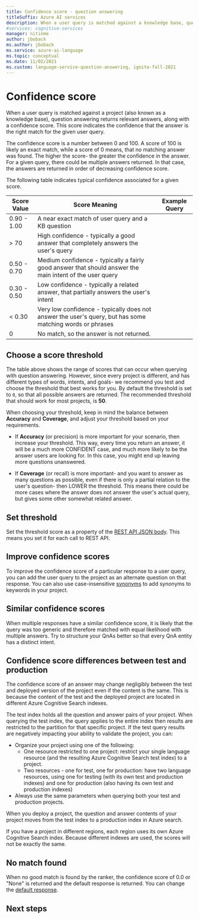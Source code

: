 ```yaml
---
title: Confidence score - question answering
titleSuffix: Azure AI services
description: When a user query is matched against a knowledge base, question answering returns relevant answers, along with a confidence score.
#services: cognitive-services
manager: nitinme
author: jboback
ms.author: jboback
ms.service: azure-ai-language
ms.topic: conceptual
ms.date: 11/02/2021
ms.custom: language-service-question-answering, ignite-fall-2021
---
```


# Confidence score

When a user query is matched against a project (also known as a knowledge base), question answering returns relevant answers, along with a confidence score. This score indicates the confidence that the answer is the right match for the given user query.

The confidence score is a number between 0 and 100. A score of 100 is likely an exact match, while a score of 0 means, that no matching answer was found. The higher the score- the greater the confidence in the answer. For a given query, there could be multiple answers returned. In that case, the answers are returned in order of decreasing confidence score.

The following table indicates typical confidence associated for a given score.

|Score Value|Score Meaning|Example Query|
|--|--|--|
|0.90 - 1.00|A near exact match of user query and a KB question|
|> 70|High confidence - typically a good answer that completely answers the user's query|
|0.50 - 0.70|Medium confidence - typically a fairly good answer that should answer the main intent of the user query|
|0.30 - 0.50|Low confidence - typically a related answer, that partially answers the user's intent|
|< 0.30|Very low confidence - typically does not answer the user's query, but has some matching words or phrases |
|0|No match, so the answer is not returned.|

## Choose a score threshold

The table above shows the range of scores that can occur when querying with question answering. However, since every project is different, and has different types of words, intents, and goals- we recommend you test and choose the threshold that best works for you. By default the threshold is set to `0`, so that all possible answers are returned. The recommended threshold that should work for most projects, is **50**.

When choosing your threshold, keep in mind the balance between **Accuracy** and **Coverage**, and adjust your threshold based on your requirements.

- If **Accuracy** (or precision) is more important for your scenario, then increase your threshold. This way, every time you return an answer, it will be a much more CONFIDENT case, and much more likely to be the answer users are looking for. In this case, you might end up leaving more questions unanswered. 

- If **Coverage** (or recall) is more important- and you want to answer as many questions as possible, even if there is only a partial relation to the user's question- then LOWER the threshold. This means there could be more cases where the answer does not answer the user's actual query, but gives some other somewhat related answer.

## Set threshold

Set the threshold score as a property of the [REST API JSON body](../quickstart/sdk.md). This means you set it for each call to REST API.

## Improve confidence scores

To improve the confidence score of a particular response to a user query, you can add the user query to the project as an alternate question on that response. You can also use case-insensitive [synonyms](../tutorials/adding-synonyms.md) to add synonyms to keywords in your project.

## Similar confidence scores

When multiple responses have a similar confidence score, it is likely that the query was too generic and therefore matched with equal likelihood with multiple answers. Try to structure your QnAs better so that every QnA entity has a distinct intent.

## Confidence score differences between test and production

The confidence score of an answer may change negligibly between the test and deployed version of the project even if the content is the same. This is because the content of the test and the deployed project are located in different Azure Cognitive Search indexes.

The test index holds all the question and answer pairs of your project. When querying the test index, the query applies to the entire index then results are restricted to the partition for that specific project. If the test query results are negatively impacting your ability to validate the project, you can:
* Organize your project using one of the following:
    * One resource restricted to one project: restrict your single language resource (and the resulting Azure Cognitive Search test index) to a project.
    * Two resources - one for test, one for production: have two language resources, using one for testing (with its own test and  production indexes) and one for production (also having its own test and production indexes)
* Always use the same parameters when querying both your test and production projects.

When you deploy a project, the question and answer contents of your project moves from the test index to a production index in Azure search.

If you have a project in different regions, each region uses its own Azure Cognitive Search index. Because different indexes are used, the scores will not be exactly the same.

## No match found

When no good match is found by the ranker, the confidence score of 0.0 or "None" is returned and the default response is returned. You can change the [default response](../how-to/change-default-answer.md).

## Next steps

